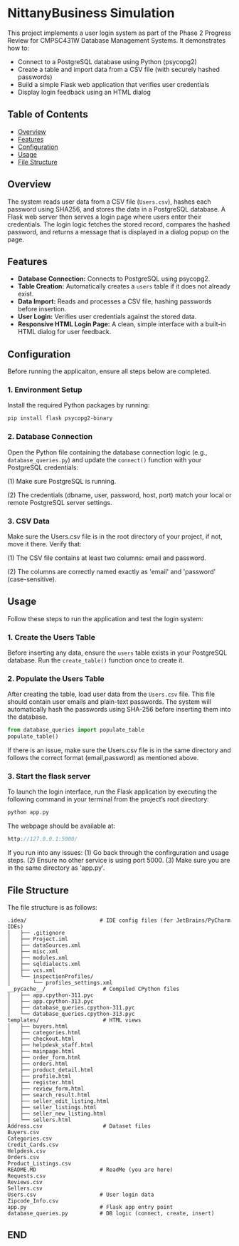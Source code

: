 # NittanyBusiness Simulation

This project implements a user login system as part of the Phase 2 Progress Review for CMPSC431W Database Management Systems. It demonstrates how to:

- Connect to a PostgreSQL database using Python (psycopg2)
- Create a table and import data from a CSV file (with securely hashed passwords)
- Build a simple Flask web application that verifies user credentials
- Display login feedback using an HTML dialog

## Table of Contents

- [Overview](#overview)
- [Features](#features)
- [Configuration](#configuration)
- [Usage](#usage)
- [File Structure](#filestructure)

## Overview

The system reads user data from a CSV file (`Users.csv`), hashes each password using SHA256, and stores the data in a PostgreSQL database. A Flask web server then serves a login page where users enter their credentials. The login logic fetches the stored record, compares the hashed password, and returns a message that is displayed in a dialog popup on the page.

## Features

- **Database Connection:** Connects to PostgreSQL using psycopg2.
- **Table Creation:** Automatically creates a `users` table if it does not already exist.
- **Data Import:** Reads and processes a CSV file, hashing passwords before insertion.
- **User Login:** Verifies user credentials against the stored data.
- **Responsive HTML Login Page:** A clean, simple interface with a built-in HTML dialog for user feedback.


## Configuration
Before running the applicaiton, ensure all steps below are completed.

### 1. Environment Setup
Install the required Python packages by running:
```bash 
pip install flask psycopg2-binary
```
### 2. Database Connection 
Open the Python file containing the database connection logic (e.g., `database_queries.py`) and update the `connect()` function with your PostgreSQL credentials:

(1) Make sure PostgreSQL is running.

(2) The credentials (dbname, user, password, host, port) match your local or remote PostgreSQL server settings.

### 3. CSV Data
Make sure the Users.csv file is in the root directory of your project, if not, move it there. 
Verify that:

(1) The CSV file contains at least two columns: email and password.

(2) The columns are correctly named exactly as 'email' and 'password' (case-sensitive).

## Usage

Follow these steps to run the application and test the login system:

### 1. Create the Users Table
Before inserting any data, ensure the `users` table exists in your PostgreSQL database. Run the `create_table()` function once to create it.

### 2. Populate the Users Table
After creating the table, load user data from the `Users.csv` file. This file should contain user emails and plain-text passwords. The system will automatically hash the passwords using SHA-256 before inserting them into the database.

```python
from database_queries import populate_table
populate_table()
```
If there is an issue, make sure the Users.csv file is in the same directory and follows the correct format (email,password) as mentioned above.

### 3. Start the flask server
To launch the login interface, run the Flask application by executing the following command in your terminal from the project’s root directory:

```bash
python app.py
```

The webpage should be available at:
```cpp
http://127.0.0.1:5000/
```

If you run into any issues:
(1) Go back through the confirguration and usage steps.
(2) Ensure no other service is using port 5000.
(3) Make sure you are in the same directory as 'app.py'.

## File Structure
The file structure is as follows:
```text
.idea/                       # IDE config files (for JetBrains/PyCharm IDEs)
│   ├── .gitignore
│   ├── Project.iml
│   ├── dataSources.xml
│   ├── misc.xml
│   ├── modules.xml
│   ├── sqldialects.xml
│   ├── vcs.xml
│   └── inspectionProfiles/
│       └── profiles_settings.xml
__pycache__/                  # Compiled CPython files
│   ├── app.cpython-311.pyc
│   ├── app.cpython-313.pyc
│   ├── database_queries.cpython-311.pyc
│   └── database_queries.cpython-313.pyc
templates/                    # HTML views
│   ├── buyers.html
│   ├── categories.html
│   ├── checkout.html
│   ├── helpdesk_staff.html
│   ├── mainpage.html
│   ├── order_form.html
│   ├── orders.html
│   ├── product_detail.html
│   ├── profile.html
│   ├── register.html
│   ├── review_form.html
│   ├── search_result.html
│   ├── seller_edit_listing.html
│   ├── seller_listings.html
│   ├── seller_new_listing.html
│   └── sellers.html
Address.csv                   # Dataset files
Buyers.csv
Categories.csv
Credit_Cards.csv
Helpdesk.csv
Orders.csv
Product_Listings.csv
README.MD                    # ReadMe (you are here)
Requests.csv
Reviews.csv
Sellers.csv
Users.csv                    # User login data
Zipcode_Info.csv
app.py                       # Flask app entry point
database_queries.py          # DB logic (connect, create, insert)
```

## END
